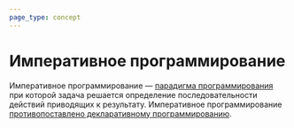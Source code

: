 ```yaml
---
page_type: concept
---
```

# Императивное программирование

Императивное программирование — [парадигма программирования](20221029163225.md) при которой задача решается определение последовательности действий приводящих к результату. Императивное программирование [противопоставлено декларативному программированию](20221029163907.md).